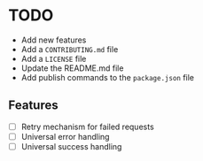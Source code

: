 # TODO

- Add new features
- Add a `CONTRIBUTING.md` file
- Add a `LICENSE` file
- Update the README.md file
- Add publish commands to the `package.json` file

## Features

- [ ] Retry mechanism for failed requests
- [ ] Universal error handling
- [ ] Universal success handling
